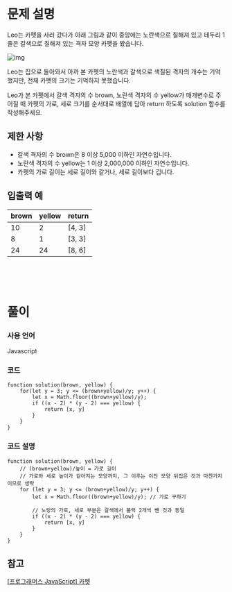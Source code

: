 # 문제 설명

Leo는 카펫을 사러 갔다가 아래 그림과 같이 중앙에는 노란색으로 칠해져 있고 테두리 1줄은 갈색으로 칠해져 있는 격자 모양 카펫을 봤습니다.

![img](https://grepp-programmers.s3.ap-northeast-2.amazonaws.com/files/production/b1ebb809-f333-4df2-bc81-02682900dc2d/carpet.png)

Leo는 집으로 돌아와서 아까 본 카펫의 노란색과 갈색으로 색칠된 격자의 개수는 기억했지만, 전체 카펫의 크기는 기억하지 못했습니다.

Leo가 본 카펫에서 갈색 격자의 수 brown, 노란색 격자의 수 yellow가 매개변수로 주어질 때 카펫의 가로, 세로 크기를 순서대로 배열에 담아 return 하도록 solution 함수를 작성해주세요.

## 제한 사항

- 갈색 격자의 수 brown은 8 이상 5,000 이하인 자연수입니다.
- 노란색 격자의 수 yellow는 1 이상 2,000,000 이하인 자연수입니다.
- 카펫의 가로 길이는 세로 길이와 같거나, 세로 길이보다 깁니다.

## 입출력 예

|brown|yellow|return|
|---|--|--|
|10|2|[4, 3]|
|8|1|[3, 3]|
|24|24|[8, 6]|

<br />
<br />
<br />

# 풀이

### 사용 언어

Javascript

### 코드
```
function solution(brown, yellow) {
    for(let y = 3; y <= (brown+yellow)/y; y++) {
        let x = Math.floor((brown+yellow)/y);
        if ((x - 2) * (y - 2) === yellow) {
            return [x, y]
        }
    }
}
```

### 코드 설명
```
function solution(brown, yellow) {
    // (brown+yellow)/높이 = 가로 길이
    // 가로와 세로 높이가 같아지는 모양까지, 그 이후는 이전 모양 뒤집은 것과 마찬가지이므로 생략
    for (let y = 3; y <= (brown+yellow)/y; y++) {
        let x = Math.floor((brown+yellow)/y); // 가로 구하기

        // 노랑의 가로, 세로 부분은 갈색에서 블럭 2개씩 뺀 것과 동일
        if ((x - 2) * (y - 2) === yellow) {
            return [x, y]
        }
    }
}
```

## 참고
[[프로그래머스 JavaScript] 카펫](https://velog.io/@eldoradodo/%ED%94%84%EB%A1%9C%EA%B7%B8%EB%9E%98%EB%A8%B8%EC%8A%A4-JavaScript-%EC%B9%B4%ED%8E%AB)